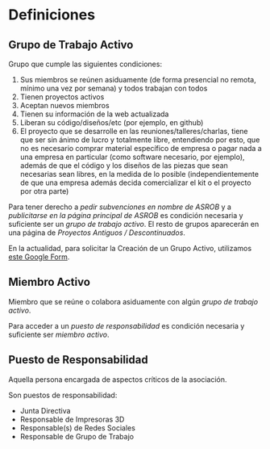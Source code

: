 # Definiciones

## Grupo de Trabajo Activo
Grupo que cumple las siguientes condiciones:

1. Sus miembros se reúnen asiduamente (de forma presencial no remota, mínimo una vez por semana) y todos trabajan con todos
2. Tienen proyectos activos
3. Aceptan nuevos miembros
4. Tienen su información de la web actualizada
5. Liberan su código/diseños/etc (por ejemplo, en github)
6. El proyecto que se desarrolle en las reuniones/talleres/charlas, tiene que ser sin ánimo de lucro y totalmente libre, entendiendo por esto, que no es necesario comprar material específico de empresa o pagar nada a una empresa en particular (como software necesario, por ejemplo), además de que el código y los diseños de las piezas que sean necesarias sean libres, en la medida de lo posible (independientemente de que una empresa además decida comercializar el kit o el proyecto por otra parte)


Para tener derecho a *pedir subvenciones en nombre de ASROB* y a *publicitarse en la página principal de ASROB* es condición necesaria y suficiente ser un *grupo de trabajo activo*. El resto de grupos aparecerán en una página de *Proyectos Antiguos / Descontinuados*.

En la actualidad, para solicitar la Creación de un Grupo Activo, utilizamos [este Google Form](http://goo.gl/forms/movrqVPe6k).

## Miembro Activo
Miembro que se reúne o colabora asiduamente con algún *grupo de trabajo activo*.

Para acceder a un *puesto de responsabilidad* es condición necesaria y suficiente ser *miembro activo*.

## Puesto de Responsabilidad
Aquella persona encargada de aspectos críticos de la asociación. 

Son puestos de responsabilidad:
* Junta Directiva
* Responsable de Impresoras 3D
* Responsable(s) de Redes Sociales 
* Responsable de Grupo de Trabajo
